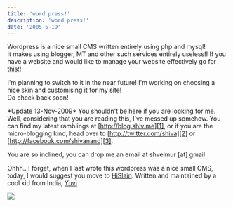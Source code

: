 ```yaml
---
title: 'word press!'
description: 'word press!'
date: '2005-5-19'
---
```


Wordpress is a nice small CMS written entirely using php and mysql!  
It makes using blogger, MT and other such services entirely useless!! If you have a website and would like to manage your website effectively go for [this][0]!!

I'm planning to switch to it in the near future! I'm working on choosing a nice skin and customising it for my site!  
Do check back soon!

\*Update 13-Nov-2009\* You shouldn't be here if you are looking for me. Well, considering that you are reading this, I've messed up somehow. You can find my latest ramblings at [http://blog.shiv.me][1], or if you are the micro-blogging kind, head over to [http://twitter.com/shiva][2] or [http://facebook.com/shivanand][3].

You are so inclined, you can drop me an email at shvelmur \[at\] gmail

Ohhh.. I forget, when I last wrote this wordpress was a nice small CMS, today, I would suggest you move to [HiSlain][4]. Written and maintained by a cool kid from India, [Yuvi][5]

![](/images/7854873-111651332976706182?l=shvelmur.blogspot.com)


[0]: http://wordpress.org/
[1]: http://blog.shiv.me
[2]: http://twitter.com/shiva
[3]: http://facebook.com/shivanand
[4]: http://github.com/yuvipanda/HiSlain
[5]: http://yuvi.in